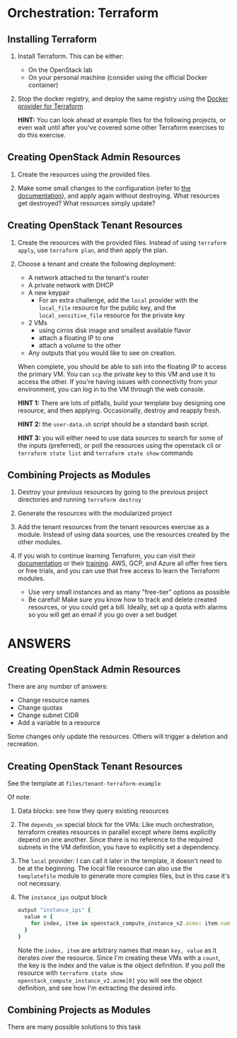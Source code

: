 # Orchestration: Terraform

## Installing Terraform

1. Install Terraform. This can be either:
   - On the OpenStack lab
   - On your personal machine (consider using the official Docker container)

2. Stop the docker registry, and deploy the same registry using the [Docker provider for Terraform](https://registry.terraform.io/providers/kreuzwerker/docker/latest/docs)
   
   **HINT:** You can look ahead at example files for the following projects, or even wait until after you've covered some other Terraform exercises to do this exercise.

## Creating OpenStack Admin Resources

1. Create the resources using the provided files.

2. Make some small changes to the configuration (refer to [the documentation](https://registry.terraform.io/providers/terraform-provider-openstack/openstack/latest/docs)), and apply again without destroying.  What resources get destroyed?  What resources simply update?

## Creating OpenStack Tenant Resources

1. Create the resources with the provided files. Instead of using `terraform apply`, use `terraform plan`, and then apply the plan.

2. Choose a tenant and create the following deployment:
   - A network attached to the tenant's router
   - A private network with DHCP
   - A new keypair
     - For an extra challenge, add the `local` provider with the `local_file` resource for the public key, and the `local_sensitive_file` resource for the private key
   - 2 VMs
     - using cirros disk image and smallest available flavor
     - attach a floating IP to one
     - attach a volume to the other
   - Any outputs that you would like to see on creation.

   When complete, you should be able to ssh into the floating IP to access the primary VM. You can `scp` the private key to this VM and use it to access the other.  If you're having issues with connectivity from your environment, you can log in to the VM through the web console.

   **HINT 1:** There are lots of pitfalls, build your template buy designing one resource, and then applying. Occasionally, destroy and reapply fresh.

   **HINT 2:** the `user-data.sh` script should be a standard bash script.

   **HINT 3:** you will either need to use data sources to search for some of the inputs (preferred), or poll the resources using the openstack cli or `terraform state list` and `terraform state show` commands 


## Combining Projects as Modules

1. Destroy your previous resources by going to the previous project directories and running `terraform destroy`

2. Generate the resources with the modularized project

3. Add the tenant resources from the tenant resources exercise as a module.  Instead of using data sources, use the resources created by the other modules.

4. If you wish to continue learning Terraform, you can visit their [documentation](https://www.terraform.io/language) or their [training](https://learn.hashicorp.com/terraform). AWS, GCP, and Azure all offer free tiers or free trials, and you can use that free access to learn the Terraform modules.
   - Use very small instances and as many "free-tier" options as possible
   - Be careful! Make sure you know how to track and delete created resources, or you could get a bill. Ideally, set up a quota with alarms so you will get an email if you go over a set budget


# ANSWERS

## Creating OpenStack Admin Resources

There are any number of answers:
- Change resource names 
- Change quotas
- Change subnet CIDR
- Add a variable to a resource

Some changes only update the resources. Others will trigger a deletion and recreation. 

## Creating OpenStack Tenant Resources

See the template at `files/tenant-terraform-example`

Of note:

1. Data blocks: see how they query existing resources

2. The `depends_on` special block for the VMs: Like much orchestration, terraform creates resources in parallel except where items explicitly depend on one another. Since there is no reference to the required subnets in the VM definition, you have to explicitly set a dependency.

3. The `local` provider: I can call it later in the template, it doesn't need to be at the beginning. The local file resource can also use the `templatefile` module to generate more complex files, but in this case it's not necessary.

4. The `instance_ips` output block

   ```ruby
   output "instance_ips" {
     value = {
       for index, item in openstack_compute_instance_v2.acme: item.name => item.network[*].fixed_ip_v4
     }
   }
   ```

   Note the `index, item` are arbitrary names that mean `key, value` as it iterates over the resource. Since I'm creating these VMs with a `count`, the key is the index and the value is the object definition. If you poll the resource with `terraform state show openstack_compute_instance_v2.acme[0]` you will see the object definition, and see how I'm extracting the desired info.


## Combining Projects as Modules

There are many possible solutions to this task